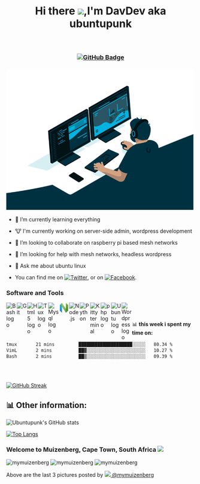 
<h1 align="center">Hi there <img src="https://raw.githubusercontent.com/MartinHeinz/MartinHeinz/master/wave.gif" width="30px">,I'm DavDev aka ubuntupunk</h1>
<h3 align="center">
  <br />
  <br />
  <div>
    <a href="https://github.com/ubuntupunk?tab=followers">
      </div>
      <img src="https://img.shields.io/github/followers/ubuntupunk?label=Followers&style=social" alt="GitHub Badge"></a>
  
### 
<img src="https://raw.githubusercontent.com/ubuntupunk/ubuntupunk/master/code.gif" width=500px>

- 🌱 I’m currently learning everything
- :cow: I'm currently working on server-side admin, wordpress development
- 👯 I’m looking to collaborate on raspberry pi based mesh networks
- 🤔 I’m looking for help with mesh networks, headless wordpress
- 💬 Ask me about ubuntu linux <p align="left">
 
  <!-- Actual text -->

- You can find me on [![Twitter][1.2]][1], or on [![Facebook][2.2]][2].

<!-- Icons -->

[1.2]: http://i.imgur.com/wWzX9uB.png (twitter icon without padding)
[2.2]: https://img.icons8.com/material-rounded/24/000000/facebook-new.png (facebook icon without padding)

<!-- Links to your social media accounts -->

[1]: https://twitter.com/ubuntupunk
[2]: https://www.facebook.com/profile.php?id=davidrobertlewis
 

### Software and Tools
<p align="left">
  <a href="https://www.gnu.org/software/bash/" target="_blank">
  <img align="left" alt="Bash logo"  width="28px" src="https://img.icons8.com/plasticine/100/000000/bash.png"/>
  </a>
  <a href="https://git-scm.com/" target="_blank">
    <img align="left" alt="Git" width="28px" src="https://img.icons8.com/color/48/000000/git.png" />
  </a>
  <a href="https://www.w3schools.com/html/"  target="_blank">
    <img align="left" alt="Html5 logo"  width="28px" src="https://img.icons8.com/color/48/000000/html-5--v1.png"/>
  </a>
  <a href="https://www.linuxfoundation.org"  target="_blank">
  <img align="left" alt="Tux logo" width="28px" src="https://img.icons8.com/color/48/000000/linux--v2.png"/>
  </a>
  <a href="https://www.mysql.com"  target="_blank">
  <img align="left" alt="Mysql logo" width="28px" src="https://img.icons8.com/color/48/000000/mysql--v1.png"/>
  </a>
  <a href="https://neovim.io/" target="_blank">
    <img align="left" alt="Neovim" width="28px" src="https://raw.githubusercontent.com/github/explore/main/topics/neovim/neovim.png" />
  </a>
<a href="https://nodejs.org/en/" target="_blank">
    <img align="left" alt="Node.js" width="28px" src="https://img.icons8.com/color/48/000000/nodejs.png" />
  </a>
  <a href="https://www.python.org/" target="_blank">
    <img align="left" alt="Python" width="28px" src="https://img.icons8.com/color/48/000000/python.png" />
  </a>
  <a href="https://sw.kovidgoyal.net/kitty/" target="_blank">
    <img align="left" alt="Kitty terminal" width="28px" src="https://img.icons8.com/color/48/000000/kitty.png" />
  </a>
  <a href="https://www.php.net" target="_blank">
  <img align="left" alt="php logo" width="28px" src="https://img.icons8.com/color/48/000000/php.png"/>
  </a>
  <a href="https://ubuntu.com/"  target="_blank">
  <img align="left" alt="Ubuntu logo" width="28px" src="https://img.icons8.com/color/48/000000/ubuntu--v1.png"/>
  </a>
  <a href="https://wordpress.com/"  target="_blank">
  <img align="left" alt="Wordpress logo" width="28px"src="https://img.icons8.com/nolan/64/wordpress.png"/>
  </a>
  </p>

<br />
<br />
  
📊 **this week i spent my time on:**
<!--START_SECTION:waka-->
```text
tmux       21 mins         ████████████████████░░░░░   80.34 % 
VimL       2 mins          ██▓░░░░░░░░░░░░░░░░░░░░░░   10.27 % 
Bash       2 mins          ██▒░░░░░░░░░░░░░░░░░░░░░░   09.39 % 
```
<!--END_SECTION:waka-->

<br />
<br />

[![GitHub Streak](http://github-readme-streak-stats.herokuapp.com?user=ubuntupunk&theme=tokyonight)](https://git.io/streak-stats)

## 📊 Other information:
 ![Ubuntupunk's GitHub stats](https://github-readme-stats.vercel.app/api?username=ubuntupunk&show_icons=true&theme=tokyonight)
  
  [![Top Langs](https://github-readme-stats.vercel.app/api/top-langs/?username=ubuntupunk)](https://github.com/anuraghazra/github-readme-stats)
<h3>Welcome to Muizenberg, Cape Town, South Africa <img src="https://img.icons8.com/emoji/48/000000/south-africa-emoji.png"/> </h3> 
  <p><img width="200" src="https://www.picuki.com/hosted-by-instagram/url=https%3A%7C%7C%7C%7Cinstagram.fiev22-2.fna.fbcdn.net%7C%7Cv%7C%7Ct51.2885-15%7C%7Ce35%7C%7Cs1080x1080%7C%7C242420994_170682988517773_4497141229106095072_n.jpg%3F_nc_ht%3Dinstagram.fiev22-2.fna.fbcdn.net%26_nc_cat%3D101%26_nc_ohc%3DFQn7H5FjfzEAX9B04z5%26edm%3DAABBvjUBAAAA%26ccb%3D7-4%26oh%3D733435be5eaa1628f814e6b4b84d0d05%26oe%3D616C90F8%26_nc_sid%3D83d603" id="image-photo" alt="mymuizenberg" /> <img width="200" src="https://www.picuki.com/hosted-by-instagram/url=https%3A%7C%7C%7C%7Cscontent-waw1-1.cdninstagram.com%7C%7Cv%7C%7Ct51.2885-15%7C%7Ce35%7C%7Cs1080x1080%7C%7C242686042_456035522290986_8858627567145944084_n.jpg%3F_nc_ht%3Dscontent-waw1-1.cdninstagram.com%26_nc_cat%3D106%26_nc_ohc%3DNdV0jVLGQCgAX9mliF-%26edm%3DAABBvjUBAAAA%26ccb%3D7-4%26oh%3Dad3a3d20ff09313d60914ad4e6aff422%26oe%3D616C56A1%26_nc_sid%3D83d603" id="image-photo" alt="mymuizenberg" /> <img width="200" src="https://www.picuki.com/hosted-by-instagram/url=https%3A%7C%7C%7C%7Cscontent-waw1-1.cdninstagram.com%7C%7Cv%7C%7Ct51.2885-15%7C%7Ce35%7C%7Cp1080x1080%7C%7C244496695_390133642564894_7125683609263386506_n.jpg%3F_nc_ht%3Dscontent-waw1-1.cdninstagram.com%26_nc_cat%3D110%26_nc_ohc%3DDkrrF9fPwBQAX8xiW_r%26edm%3DAABBvjUBAAAA%26ccb%3D7-4%26oh%3D10655aee07cf8cd3dbd6985ebb52d7f0%26oe%3D616C36F1%26_nc_sid%3D83d603" id="image-photo" alt="mymuizenberg"/></p>
<p>Above are the last 3 pictures posted by <a href="https://www.instagram.com/mymuizenberg/" target="_blank"><img src="https://upload.wikimedia.org/wikipedia/commons/thumb/e/e7/Instagram_logo_2016.svg/1024px-Instagram_logo_2016.svg.png" width="20"/> @mymuizenberg</a><br/>


